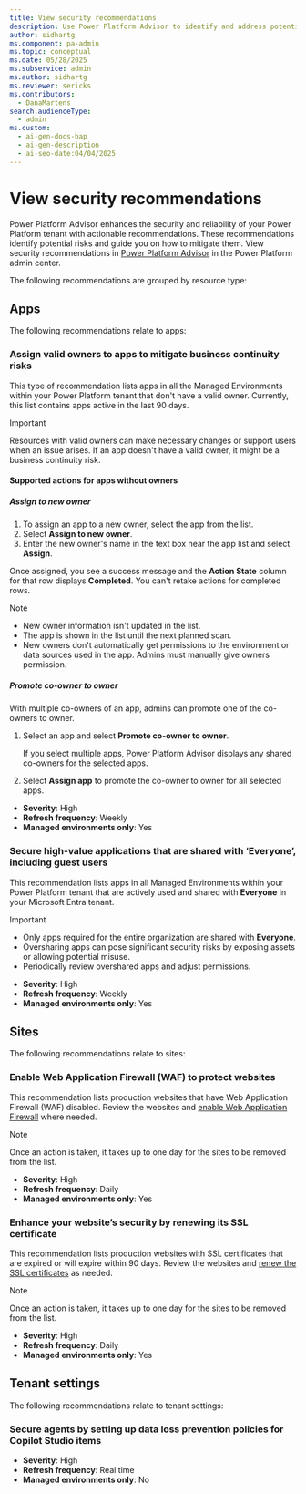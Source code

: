 ```yaml
---
title: View security recommendations
description: Use Power Platform Advisor to identify and address potential risks across apps, sites, and tenant settings.
author: sidhartg
ms.component: pa-admin
ms.topic: conceptual
ms.date: 05/28/2025
ms.subservice: admin
ms.author: sidhartg
ms.reviewer: sericks
ms.contributors:
  - DanaMartens
search.audienceType:
  - admin
ms.custom:
  - ai-gen-docs-bap
  - ai-gen-description
  - ai-seo-date:04/04/2025
---
```


# View security recommendations

Power Platform Advisor enhances the security and reliability of your Power Platform tenant with actionable recommendations. These recommendations identify potential risks and guide you on how to mitigate them. View security recommendations in [Power Platform Advisor](power-platform-advisor.md) in the Power Platform admin center.

The following recommendations are grouped by resource type:

## Apps

The following recommendations relate to apps:

### Assign valid owners to apps to mitigate business continuity risks

This type of recommendation lists apps in all the Managed Environments within your Power Platform tenant that don't have a valid owner. Currently, this list contains apps active in the last 90 days.

> [!IMPORTANT]
> Resources with valid owners can make necessary changes or support users when an issue arises. If an app doesn't have a valid owner, it might be a business continuity risk.

#### Supported actions for apps without owners

##### Assign to new owner

1. To assign an app to a new owner, select the app from the list.
1. Select **Assign to new owner**.
1. Enter the new owner's name in the text box near the app list and select **Assign**.

Once assigned, you see a success message and the **Action State** column for that row displays **Completed**. You can't retake actions for completed rows.

> [!NOTE]
>
> - New owner information isn't updated in the list.
> - The app is shown in the list until the next planned scan.
> - New owners don't automatically get permissions to the environment or data sources used in the app. Admins must manually give owners permission.

##### Promote co-owner to owner

With multiple co-owners of an app, admins can promote one of the co-owners to owner.

1. Select an app and select **Promote co-owner to owner**.

   If you select multiple apps, Power Platform Advisor displays any shared co-owners for the selected apps.

1. Select **Assign app** to promote the co-owner to owner for all selected apps.

- **Severity**: High  
- **Refresh frequency**: Weekly  
- **Managed environments only**: Yes  

### Secure high-value applications that are shared with ‘Everyone’, including guest users

This recommendation lists apps in all Managed Environments within your Power Platform tenant that are actively used and shared with **Everyone** in your Microsoft Entra tenant.

> [!IMPORTANT]
>
> - Only apps required for the entire organization are shared with **Everyone**.
> - Oversharing apps can pose significant security risks by exposing assets or allowing potential misuse.
> - Periodically review overshared apps and adjust permissions.

- **Severity**: High  
- **Refresh frequency**: Weekly  
- **Managed environments only**: Yes  

## Sites

The following recommendations relate to sites:

### Enable Web Application Firewall (WAF) to protect websites

This recommendation lists production websites that have Web Application Firewall (WAF) disabled. Review the websites and [enable Web Application Firewall](/power-pages/security/configure-web-application-firewall) where needed.

> [!NOTE]
> Once an action is taken, it takes up to one day for the sites to be removed from the list.

- **Severity**: High  
- **Refresh frequency**: Daily  
- **Managed environments only**: Yes  

### Enhance your websiteʼs security by renewing its SSL certificate

This recommendation lists production websites with SSL certificates that are expired or will expire within 90 days. Review the websites and [renew the SSL certificates](/power-pages/admin/add-custom-domain) as needed.

> [!NOTE]
> Once an action is taken, it takes up to one day for the sites to be removed from the list.

- **Severity**: High  
- **Refresh frequency**: Daily  
- **Managed environments only**: Yes  

## Tenant settings

The following recommendations relate to tenant settings:

### Secure agents by setting up data loss prevention policies for Copilot Studio items

- **Severity**: High  
- **Refresh frequency**: Real time  
- **Managed environments only**: No  
